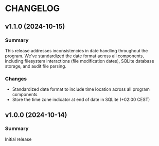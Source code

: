 # CHANGELOG

## v1.1.0 (2024-10-15)

### Summary
This release addresses inconsistencies in date handling throughout the program. We've standardized the date format across all components, including filesystem interactions (file modification dates), SQLite database storage, and audit file parsing.

### Changes
- Standardized date format to include time location across all program components
- Store the time zone indicator at end of date in SQLite (+02:00 CEST)

## v1.0.0 (2024-10-14)

### Summary
Initial release
